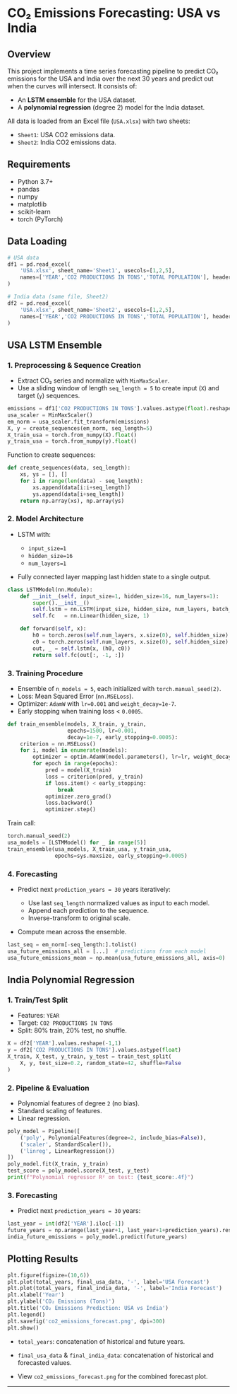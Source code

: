 # CO₂ Emissions Forecasting: USA vs India

## Overview

This project implements a time series forecasting pipeline to predict CO₂ emissions for the USA and India over the next 30 years and predict out when the curves will intersect. It consists of:

* An **LSTM ensemble** for the USA dataset.
* A **polynomial regression** (degree 2) model for the India dataset.

All data is loaded from an Excel file (`USA.xlsx`) with two sheets:

* `Sheet1`: USA CO2 emissions data.
* `Sheet2`: India CO2 emissions data.

## Requirements

* Python 3.7+
* pandas
* numpy
* matplotlib
* scikit-learn
* torch (PyTorch)

## Data Loading

```python
# USA data
df1 = pd.read_excel(
    'USA.xlsx', sheet_name='Sheet1', usecols=[1,2,5],
    names=['YEAR','CO2 PRODUCTIONS IN TONS','TOTAL POPULATION'], header=1
)

# India data (same file, Sheet2)
df2 = pd.read_excel(
    'USA.xlsx', sheet_name='Sheet2', usecols=[1,2,5],
    names=['YEAR','CO2 PRODUCTIONS IN TONS','TOTAL POPULATION'], header=1
)
```

## USA LSTM Ensemble

### 1. Preprocessing & Sequence Creation

* Extract CO₂ series and normalize with `MinMaxScaler`.
* Use a sliding window of length `seq_length = 5` to create input (`X`) and target (`y`) sequences.

```python
emissions = df1['CO2 PRODUCTIONS IN TONS'].values.astype(float).reshape(-1,1)
usa_scaler = MinMaxScaler()
em_norm = usa_scaler.fit_transform(emissions)
X, y = create_sequences(em_norm, seq_length=5)
X_train_usa = torch.from_numpy(X).float()
y_train_usa = torch.from_numpy(y).float()
```

Function to create sequences:

```python
def create_sequences(data, seq_length):
    xs, ys = [], []
    for i in range(len(data) - seq_length):
        xs.append(data[i:i+seq_length])
        ys.append(data[i+seq_length])
    return np.array(xs), np.array(ys)
```

### 2. Model Architecture

* LSTM with:

  * `input_size=1`
  * `hidden_size=16`
  * `num_layers=1`
* Fully connected layer mapping last hidden state to a single output.

```python
class LSTMModel(nn.Module):
    def __init__(self, input_size=1, hidden_size=16, num_layers=1):
        super().__init__()
        self.lstm = nn.LSTM(input_size, hidden_size, num_layers, batch_first=True)
        self.fc   = nn.Linear(hidden_size, 1)

    def forward(self, x):
        h0 = torch.zeros(self.num_layers, x.size(0), self.hidden_size)
        c0 = torch.zeros(self.num_layers, x.size(0), self.hidden_size)
        out, _ = self.lstm(x, (h0, c0))
        return self.fc(out[:, -1, :])
```

### 3. Training Procedure

* Ensemble of `n_models = 5`, each initialized with `torch.manual_seed(2)`.
* Loss: Mean Squared Error (`nn.MSELoss`).
* Optimizer: `AdamW` with `lr=0.001` and `weight_decay=1e-7`.
* Early stopping when training loss < `0.0005`.

```python
def train_ensemble(models, X_train, y_train,
                   epochs=1500, lr=0.001,
                   decay=1e-7, early_stopping=0.0005):
    criterion = nn.MSELoss()
    for i, model in enumerate(models):
        optimizer = optim.AdamW(model.parameters(), lr=lr, weight_decay=decay)
        for epoch in range(epochs):
            pred = model(X_train)
            loss = criterion(pred, y_train)
            if loss.item() < early_stopping:
                break
            optimizer.zero_grad()
            loss.backward()
            optimizer.step()
```

Train call:

```python
torch.manual_seed(2)
usa_models = [LSTMModel() for _ in range(5)]
train_ensemble(usa_models, X_train_usa, y_train_usa,
               epochs=sys.maxsize, early_stopping=0.0005)
```

### 4. Forecasting

* Predict next `prediction_years = 30` years iteratively:

  * Use last `seq_length` normalized values as input to each model.
  * Append each prediction to the sequence.
  * Inverse-transform to original scale.
* Compute mean across the ensemble.

```python
last_seq = em_norm[-seq_length:].tolist()
usa_future_emissions_all = [...]  # predictions from each model
usa_future_emissions_mean = np.mean(usa_future_emissions_all, axis=0)
```

## India Polynomial Regression

### 1. Train/Test Split

* Features: `YEAR`
* Target: `CO2 PRODUCTIONS IN TONS`
* Split: 80% train, 20% test, no shuffle.

```python
X = df2['YEAR'].values.reshape(-1,1)
y = df2['CO2 PRODUCTIONS IN TONS'].values.astype(float)
X_train, X_test, y_train, y_test = train_test_split(
    X, y, test_size=0.2, random_state=42, shuffle=False
)
```

### 2. Pipeline & Evaluation

* Polynomial features of degree `2` (no bias).
* Standard scaling of features.
* Linear regression.

```python
poly_model = Pipeline([
    ('poly', PolynomialFeatures(degree=2, include_bias=False)),
    ('scaler', StandardScaler()),
    ('linreg', LinearRegression())
])
poly_model.fit(X_train, y_train)
test_score = poly_model.score(X_test, y_test)
print(f"Polynomial regressor R² on test: {test_score:.4f}")
```

### 3. Forecasting

* Predict next `prediction_years = 30` years:

```python
last_year = int(df2['YEAR'].iloc[-1])
future_years = np.arange(last_year+1, last_year+1+prediction_years).reshape(-1,1)
india_future_emissions = poly_model.predict(future_years)
```

## Plotting Results

```python
plt.figure(figsize=(10,6))
plt.plot(total_years, final_usa_data, '-', label='USA Forecast')
plt.plot(total_years, final_india_data, '-', label='India Forecast')
plt.xlabel('Year')
plt.ylabel('CO₂ Emissions (Tons)')
plt.title('CO₂ Emissions Prediction: USA vs India')
plt.legend()
plt.savefig('co2_emissions_forecast.png', dpi=300)
plt.show()
```

* `total_years`: concatenation of historical and future years.
* `final_usa_data` & `final_india_data`: concatenation of historical and forecasted values.

* View `co2_emissions_forecast.png` for the combined forecast plot.

---
